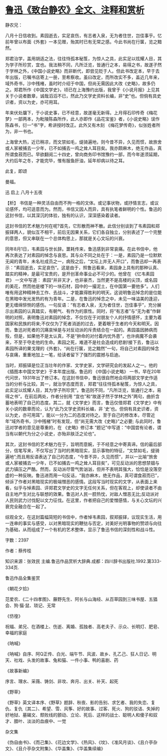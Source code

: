 # [鲁迅《致台静农》全文、注释和赏析](https://www.vrrw.net/wx/9458.html)

静农兄：

八月十日信收到。素园逝去，实足哀伤，有志者入泉，无为者住世，岂佳事乎。忆前年曾以布面《外套》一本见赠，殆其时已有无常之感。今此书尚在行箧，览之黯然。

郑君治学，盖用胡适之法，往往恃孤本秘笈，为惊人之具，此实足以炫耀人目，其为学子所珍赏，宜也。我法稍不同，凡所泛览，皆通行之本，易得之书，故遂孑然于学林之外，《中国小说史略》而非断代，即尝见贬于人。但此书改定本，早于去年出版，已嘱书店寄上一册，至希察收。虽曰改定，而所改实不多，盖近几年来，域外奇书，沙中残楮，虽时时介绍于中国，但尚无需因此大改《史略》，故多仍之。郑君所作《中国文学史》，顷已在上海豫约出版，我曾于《小说月报》上见其关于小说者数章，诚哉滔滔不已，然此乃文学史资料长编，非“史”也。但倘有具史识者，资以为史，亦可用耳。

年来伏处牖下，于小说史事，已不经意，故遂毫无新得。上月得石印传奇《梅花梦》一部两本，为毗陵陈森所作，此人亦即作《品花宝鉴》者，《小说史略》误作陈森书，衍一“书”字，希讲授时改正。此外又有木刻 《梅花梦传奇》，似张姓者所为，非一书也。

上海曾大热，近已稍凉，而文禁如毛，缇骑遍地，则今昔不异，久见而惯，故旅舍或人家被捕去一少年，已不如捕去一鸡之耸人耳目矣。我亦颇麻木，绝无作品，真所谓食菽而已。早欲翻阅二十四史，曾向商务印书馆豫约一部，而今年遂须延期，大约后年之冬，才能完毕，惟有服鱼肝油，延年却病以待之耳。

此复，即颂

曼福。

迅 启上 八月十五夜



【析】 书信是一种灵活自由而不拘一格的文体。或记事状物，或抒情言志，或议论感怀，均可适意而为。然而，书信又因人而异，具有执笔者鲜明的个性。鲁迅的这封书信，以其深沉的体验，独有的认识，深深感染着读者。

这封书信的艺术魅力何在呢?首先，它形散而神不散。此信分别谈到了韦素园和郑振铎两人，貌似互不相干，前后无因果关系，它们各自独立，分别表述了一个完整的意思，但又串联在一个总体构思上，那就是关心文坛的兴衰。

同年8月1日，韦素园与世长辞。噩耗传来，鲁迅感到非常哀痛。在此书信中，他再次表达了对素园的悼念与哀思。其与众不同之处在于：一是，素园乃是一位默默无闻的青年，未名社成员之一，病殁之后，“文坛上并无人开口”，而鲁迅却一再表示：“素园逝去，实足哀伤”。这是由于，照鲁迅看来，素园身上具有的那种认真、踏实的精神，是最可宝贵的，是开创革命事业必不可少的。他曾在 《忆韦素园君》 一文中写道： 素园“并非天才，也非豪杰，当然更不是高楼的尖顶，或名园的美花，然而他是楼下的一块石材，园中的一撮泥土，在中国第一要他多”。人们唯有用这种精神去工作、去战斗，才能赢得胜利的明天。这说明鲁迅悼念的是位能在黑暗中发光发热的有为青年。二是，在鲁迅的悼念之中，未见一味溢美的逢迎，更无缠绵悱恻的感伤。一句反语：“有志者入泉，无为者住世，岂佳事乎”，充分展示出素园的认真踏实，有朝气、有作为的禀性。同时，将“有志者”与“无为者”作鲜明的对照，表明鲁迅对素园的悼念，不仅仅在于对朋友个人的抒情感怀，主要为着国家和民族的将来;不仅仅为了死者消逝的过去，更着眼于生者的今天和明天。因而，鲁迅对死者的沉痛哀悼是与对反动派的斥责结合在一起的。素园虽因肺病而殁，但是，如果他不是太认真，不是“拚命的对付着内忧外患”，也许病魔不会袭来，不至于夺走他的生命。素园之死，难道不是社会造成的悲剧!接下去，鲁迅以素园所译的果戈理的《外套》，“尚在行箧，览之黯然”一句，将自己对素园的悼念与哀痛，重重地加上一笔，给读者留下了强烈的震撼与启迪。

当时，郑振铎是位正当壮年的作家、文学史家，文学研究会的发起人之一。他的《插图本中国文学史》于本年度出版。鲁迅的 《中国小说史略》 一书，早在20年代问世，1931年出了修订本。在这封书信中，鲁迅很自然地会将两部文学史作适当的分析与比较。其一，就治学态度而言，郑君“往往恃孤本秘笈，为惊人之具，此实足以炫耀人目，其为学子所珍赏”。鲁迅则不同，“凡所泛览，皆通行之本，易得之书”。在前后两处，作者分别用 “宜也”和“故遂孑然于学林之外”两句，曲折含蓄地表明了自己的态度。其二，就《文学史》而言，鲁迅仅借郑君《文学史》中有关小说的数章而论，认为“此乃文学史资料长编，非 ‘史’也。但倘有具史识者，资以为史，亦可用耳”，能以一分为二的态度对待之。至于自己的修改本，尽管近年“域外奇书，沙中残楮”时有发现，但“尚无需大改《史略》”之必要; 与此同时，鲁迅对学者的意见是尊重的，在 《史略》修订本 “题记”中写道：“中国尝有论者，谓当有以朝代为分之小说史，亦殆非肤泛之论也”。

其次，这封书信的艺术魅力在于，旨明而意婉，于不经意之中寄真谛。信的最后部分，信笔写来，不仅写出了当时的黑暗现实，显示事物的特征，“文禁如毛，缇骑遍地”;而且用反语表达了自己的态度，“今昔不异，久见而惯”，并以一比喻“旅舍或人家被捕去一少年，已不如捕去一鸡之耸人耳目矣”，可见反动派的思想禁锢与武力镇压之严酷。然而，反动派尽管气势汹汹，但并不表明其强大，恰恰是没落空虚的一种反映。鲁迅进而用一句反话，“我亦麻木，绝无作品，真可谓食菽而已”，倾诉了作者对黑暗现实的极端憎恶的感情。这段写当时现实的文字，从表面上来看，似乎与悼素园、评郑君文学史的文字无任何关系，但在客观上，却使读者不由自主地产生对比与联想的效果。鲁迅对人民一腔热忱，对敌人憎恶无比;反动派对人民则武力讨伐配以文力征伐。在这里，作者把自己的爱憎感情，与关心文坛的兴衰完全融合在一起了。

综观全文，在这封篇幅简短的书信中，作者悼韦素园，叙郑振铎，议现实生活，用一连串的事实与感受，以对黑暗现实的鞭挞与否定，对美好光明事物的赞颂与向往为基础，从而组成了一个有机的艺术整体，显示了鲁迅书信的深刻性和战斗性。

字数：2397

作者：蔡传桂

知识来源：张效民 主编.鲁迅作品赏析大辞典.成都：四川辞书出版社.1992.第333-334页.

鲁迅作品全集鉴赏

《朝花夕拾》

范爱农、《二十四孝图》、藤野先生、阿长与山海经、从百草园到三味书屋、五猖会、狗·猫·鼠、琐记、无常

《仿徨》

祝福、弟兄、在酒楼上、伤逝、离婚、孤独者、高老夫子、示众、长明灯、肥皂、幸福的家庭

《呐喊》

《呐喊》自序、阿Q正传、白光、端午节、风波、故乡、孔乙己、狂人日记、明天、社戏、头发的故事、兔和猫、一件小事、鸭的喜剧、药

《故事新编》

序言、理水、采薇、铸剑、非攻、奔月、出关、补天、起死

《野草》

《野草》英文译本序、《野草》题辞、秋夜、影的告别、求乞者、我的失恋、复仇、复仇〔其二〕、希望、雪、风筝、好的故事、过客、死火、狗的驳诘、失掉的好地狱、墓碣文、颓败线的颤动、立论、死后、这样的战士、聪明人和傻子和奴才、腊叶、淡淡的血痕中、一觉

杂文集

《伪自由书》、《而己集》、《花边文学》、《热风》、《坟》、《准风月谈》、《且介亭杂文》、《且介亭杂文附集》、《华盖集》、《华盖集续编》

